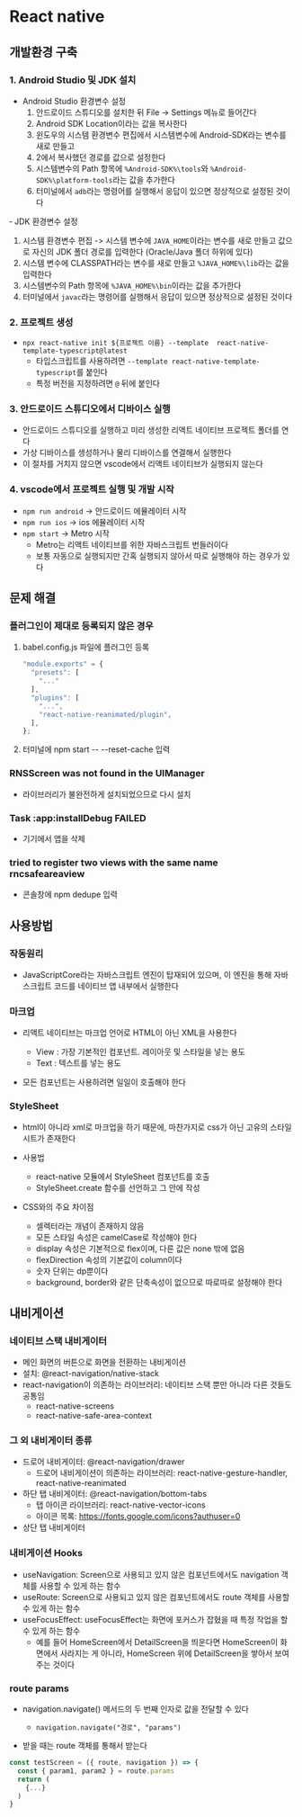 # React native
## 개발환경 구축
### 1. Android Studio 및 JDK 설치
- Android Studio 환경변수 설정
  1. 안드로이드 스튜디오를 설치한 뒤 File -> Settings 메뉴로 들어간다
  2. Android SDK Location이라는 값을 복사한다 
  3. 윈도우의 시스템 환경변수 편집에서 시스템변수에 Android-SDK라는 변수를 새로 만들고
  4. 2에서 복사했던 경로를 값으로 설정한다
  5. 시스템변수의 Path 항목에 `%Android-SDK%\tools`와 `%Android-SDK%\platform-tools`라는 값을 추가한다
  6. 터미널에서 `adb`라는 명령어를 실행해서 응답이 있으면 정상적으로 설정된 것이다

‐ JDK 환경변수 설정
  1. 시스템 환경변수 편집 -> 시스템 변수에 `JAVA_HOME`이라는 변수를 새로 만들고 값으로 자신의 JDK 폴더 경로를 입력한다 (Oracle/Java 폴더 하위에 있다)
  2. 시스템 변수에 CLASSPATH라는 변수를 새로 만들고 `%JAVA_HOME%\lib`라는 값을 입력한다
  3. 시스템변수의 Path 항목에 `%JAVA_HOME%\bin`이라는 값을 추가한다
  4. 터미널에서 `javac`라는 명령어를 실행해서 응답이 있으면 정상적으로 설정된 것이다

### 2. 프로젝트 생성
- `npx react-native init ${프로젝트 이름} --template  react-native-template-typescript@latest `
  - 타입스크립트를 사용하려면 `--template react-native-template-typescript`를 붙인다
  - 특정 버전을 지정하려면 `@` 뒤에 붙인다

### 3. 안드로이드 스튜디오에서 디바이스 실행
- 안드로이드 스튜디오를 실행하고 미리 생성한 리액트 네이티브 프로젝트 폴더를 연다
- 가상 디바이스를 생성하거나 물리 디바이스를 연결해서 실행한다
- 이 절차를 거치지 않으면 vscode에서 리액트 네이티브가 실행되지 않는다

### 4. vscode에서 프로젝트 실행 및 개발 시작
- `npm run android` -> 안드로이드 에뮬레이터 시작
- `npm run ios` -> ios 에뮬레이터 시작
- `npm start` -> Metro 시작
  - Metro는 리액트 네이티브를 위한 자바스크립트 번들러이다
  - 보통 자동으로 실행되지만 간혹 실행되지 않아서 따로 실행해야 하는 경우가 있다

## 문제 해결
### 플러그인이 제대로 등록되지 않은 경우

1. babel.config.js 파일에 플러그인 등록

   ```javascript
   "module.exports" = {
     "presets": [
       "..."
     ],
     "plugins": [
       "...",
       "react-native-reanimated/plugin",
     ],
   };
   ```

2. 터미널에 npm start -- --reset-cache 입력

### RNSScreen was not found in the UIManager

- 라이브러리가 불완전하게 설치되었으므로 다시 설치

### Task :app:installDebug FAILED

- 기기에서 앱을 삭제

### tried to register two views with the same name rncsafeareaview

- 콘솔창에 npm dedupe 입력

## 사용방법

### 작동원리

- JavaScriptCore라는 자바스크립트 엔진이 탑재되어 있으며, 이 엔진을 통해 자바스크립트 코드를 네이티브 앱 내부에서 실행한다

### 마크업

- 리액트 네이티브는 마크업 언어로 HTML이 아닌 XML을 사용한다
  - View : 가장 기본적인 컴포넌트. 레이아웃 및 스타일을 넣는 용도
  - Text : 텍스트를 넣는 용도
  
- 모든 컴포넌트는 사용하려면 일일이 호출해야 한다
  
### StyleSheet

- html이 아니라 xml로 마크업을 하기 때문에, 마찬가지로 css가 아닌 고유의 스타일시트가 존재한다

- 사용법
  - react-native 모듈에서 StyleSheet 컴포넌트를 호출
  - StyleSheet.create 함수를 선언하고 그 안에 작성

- CSS와의 주요 차이점
  - 셀렉터라는 개념이 존재하지 않음
  - 모든 스타일 속성은 camelCase로 작성해야 한다
  - display 속성은 기본적으로 flex이며, 다른 값은 none 밖에 없음
  - flexDirection 속성의 기본값이 column이다
  - 숫자 단위는 dp뿐이다
  - background, border와 같은 단축속성이 없으므로 따로따로 설정해야 한다


## 내비게이션 

### 네이티브 스택 내비게이터

- 메인 화면의 버튼으로 화면을 전환하는 내비게이션
- 설치: @react-navigation/native-stack
- react-navigation이 의존하는 라이브러리: 네이티브 스택 뿐만 아니라 다른 것들도 공통임
  - react-native-screens
  - react-native-safe-area-context

### 그 외 내비게이터 종류

- 드로어 내비게이터: @react-navigation/drawer
  - 드로어 내비게이션이 의존하는 라이브러리: react-native-gesture-handler, react-native-reanimated
- 하단 탭 내비게이터: @react-navigation/bottom-tabs
  - 탭 아이콘 라이브러리: react-native-vector-icons
  - 아이콘 목록: https://fonts.google.com/icons?authuser=0
- 상단 탭 내비게이터

### 내비게이션 Hooks

- useNavigation: Screen으로 사용되고 있지 않은 컴포넌트에서도 navigation 객체를 사용할 수 있게 하는 함수
- useRoute: Screen으로 사용되고 있지 않은 컴포넌트에서도 route 객체를 사용할 수 있게 하는 함수
- useFocusEffect: useFocusEffect는 화면에 포커스가 잡혔을 때 특정 작업을 할 수 있게 하는 함수
  - 예를 들어 HomeScreen에서 DetailScreen을 띄운다면 HomeScreen이 화면에서 사라지는 게 아니라, HomeScreen 위에 DetailScreen을 쌓아서 보여주는 것이다

### route params
- navigation.navigate() 메서드의 두 번째 인자로 값을 전달할 수 있다
  - `navigation.navigate("경로", "params")`

- 받을 때는 route 객체를 통해서 받는다
```javascript
const testScreen = ({ route, navigation }) => {
  const { param1, param2 } = route.params
  return (
    {...}
  )
}
```